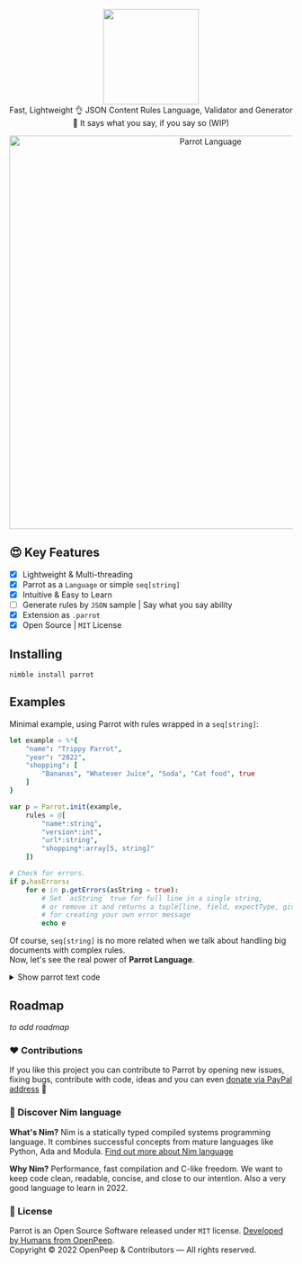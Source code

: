 <p align="center">
    <img src="https://raw.githubusercontent.com/openpeep/parrot/main/.github/parrot-logo.png" width="170px"><br>
    Fast, Lightweight 👌 JSON Content Rules Language, Validator and Generator<br>
    🦜 It says what you say, if you say so (WIP)
</p>

<p align="center">
    <img width="700px" alt="Parrot Language" src="https://raw.githubusercontent.com/openpeep/parrot/main/.github/sample.png">
</p>

## 😍 Key Features
- [x] Lightweight & Multi-threading
- [x] Parrot as a `Language` or simple `seq[string]`
- [x] Intuitive & Easy to Learn
- [ ] Generate rules by `JSON` sample | Say what you say ability
- [x] Extension as `.parrot`
- [x] Open Source | `MIT` License

## Installing
```
nimble install parrot
```

## Examples

Minimal example, using Parrot with rules wrapped in a `seq[string]`:

```nim
let example = %*{
    "name": "Trippy Parrot",
    "year": "2022",
    "shopping": [
        "Bananas", "Whatever Juice", "Soda", "Cat food", true
    ]
}

var p = Parrot.init(example,
    rules = @[
        "name*:string",
        "version*:int",
        "url*:string",
        "shopping*:array[5, string]"
    ])

# Check for errors.
if p.hasErrors:
    for e in p.getErrors(asString = true):
        # Set `asString` true for full line in a single string,
        # or remove it and returns a tuple[line, field, expectType, givenType, givenValue: string]
        # for creating your own error message
        echo e

```

Of course, `seq[string]` is no more related when we talk about handling big documents with complex rules.<br>
Now, let's see the real power of **Parrot Language**.

<details>
    <summary>Show parrot text code</summary>

```parrot
profile*: object
    name*: string
    age: int                                # optional
    website: url                            # optional, when filled it has to be a valid URL
    email_address*: email                   # required, validated as EMAIL
    ip_address: ip | 127.0.0.1              # optional, with a defaullt value
    user_currency: currency
    bank_account: iban
    misc: object
        letters: alphabetical
        numbers: numerical
        one_digit: digit
        hobby: uppercase

# Define your rules for friends. Which is a `required` array
# that can contain only objects, 100 maximum
#
# With Parrot abilities you can simply use same ^ pointer
# followed by a previously declared object and done. 
friends*: array[100, object]                # array of 100 objects, maximum
    ^profile                                # Dont Repeat Yourself

posts: array[object]
```

</details>

## Roadmap
_to add roadmap_

### ❤ Contributions
If you like this project you can contribute to Parrot by opening new issues, fixing bugs, contribute with code, ideas and you can even [donate via PayPal address](https://www.paypal.com/donate/?hosted_button_id=RJK3ZTDWPL55C) 🥰

### 👑 Discover Nim language
<strong>What's Nim?</strong> Nim is a statically typed compiled systems programming language. It combines successful concepts from mature languages like Python, Ada and Modula. [Find out more about Nim language](https://nim-lang.org/)

<strong>Why Nim?</strong> Performance, fast compilation and C-like freedom. We want to keep code clean, readable, concise, and close to our intention. Also a very good language to learn in 2022.

### 🎩 License
Parrot is an Open Source Software released under `MIT` license. [Developed by Humans from OpenPeep](https://github.com/openpeep).<br>
Copyright &copy; 2022 OpenPeep & Contributors &mdash; All rights reserved.
